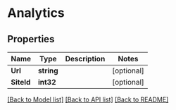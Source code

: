 # Analytics

## Properties

Name | Type | Description | Notes
------------ | ------------- | ------------- | -------------
**Url** | **string** |  | [optional] 
**SiteId** | **int32** |  | [optional] 

[[Back to Model list]](../README.md#documentation-for-models) [[Back to API list]](../README.md#documentation-for-api-endpoints) [[Back to README]](../README.md)


